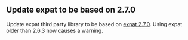## Update expat to be based on 2.7.0

Update expat third party library to be based
on [expat 2.7.0](https://github.com/libexpat/libexpat/releases/tag/R_2_7_0).
Using expat older than 2.6.3 now causes a warning.
